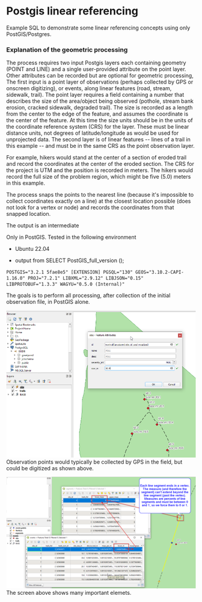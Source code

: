 # Postgis linear referencing

Example SQL to demonstrate some linear referencing concepts using only PostGIS/Postgres. 

### Explanation of the geometric processing

The process requires two input Postgis layers each containing geometry (POINT and LINE) and a single user-provided attribute on the point layer. Other attributes can be recorded but are optional for geometric processing, The first input is a point layer of observations (perhaps collected by GPS or onscreen digitizing), or events, along linear features (road, stream, sidewalk, trail). The point layer requires a field containing a number that describes the size of the area/object being observed (pothole, stream bank erosion, cracked sidewalk, degraded trail). The size is recorded as a length from the center to the edge of the feature, and assumes the coordinate is the center of the feature. At this time the size units should be in the units of the coordinate reference system (CRS) for the layer. These must be linear distance units, not degrees of latitude/longitude as would be used for unprojected data. The second layer is of linear features -- lines of a trail in this example -- and must be in the same CRS as the point observation layer.

For example, hikers would stand at the center of a section of eroded trail and record the coordinates at the center of the eroded section. The CRS for the project is UTM and the position is recorded in meters. The hikers would record the full size of the problem region, which might be five (5.0) meters in this example.

The process snaps the points to the nearest line (because it's impossible to collect coordinates exactly on a line) at the closest location possible (does not look for a vertex or node) and records the coordinates from that snapped location. 

The output is an intermediate 

Only in PostGIS. Tested in the following environment
 * Ubuntu 22.04
 
 * output from SELECT PostGIS_full_version ();

```
POSTGIS="3.2.1 5fae8e5" [EXTENSION] PGSQL="130" GEOS="3.10.2-CAPI-1.16.0" PROJ="7.2.1" LIBXML="2.9.12" LIBJSON="0.15" LIBPROTOBUF="1.3.3" WAGYU="0.5.0 (Internal)"
```
The goals is to perform all processing, after collection of the initial observation file, in PostGIS alone.

![Observation Points](/static/obs_points.png)
 Observation points would typically be collected by GPS in the field, but could be digitized as shown above.

![Outputs and negative fixes](static/negative_meas_fix.png)
The screen above shows many important elemets. 
